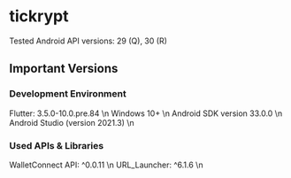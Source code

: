 # tickrypt

Tested Android API versions: 29 (Q), 30 (R)

## Important Versions

### Development Environment
Flutter: 3.5.0-10.0.pre.84 \n
Windows 10+ \n
Android SDK version 33.0.0 \n
Android Studio (version 2021.3) \n

### Used APIs & Libraries
WalletConnect API: ^0.0.11 \n
URL_Launcher: ^6.1.6 \n


